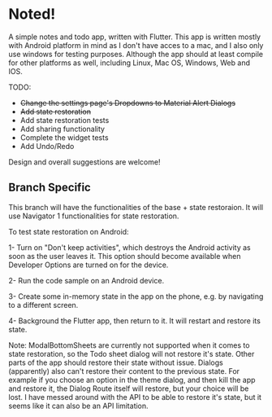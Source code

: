 # Noted!

A simple notes and todo app, written with Flutter. This app is written mostly with Android platform in mind as I don't have acces to a mac, and I also only use windows for testing purposes. Although the app should at least compile for other platforms as well, including Linux, Mac OS, Windows, Web and IOS.

TODO:
- ~~Change the settings page's Dropdowns to Material Alert Dialogs~~
- ~~Add state restoration~~
- Add state restoration tests
- Add sharing functionality
- Complete the widget tests
- Add Undo/Redo

Design and overall suggestions are welcome!

## Branch Specific

This branch will have the functionalities of the base + state restoraion. It will use Navigator 1 functionalities for state restoration.

To test state restoration on Android:

1- Turn on "Don't keep activities", which destroys the Android activity as soon as the user leaves it. This option should become available when Developer Options are turned on for the device.

2- Run the code sample on an Android device.

3- Create some in-memory state in the app on the phone, e.g. by navigating to a different screen.

4- Background the Flutter app, then return to it. It will restart and restore its state.

Note: ModalBottomSheets are currently not supported when it comes to state restoration, so the Todo sheet dialog will not restore it's state. Other parts of the app should restore their state without issue. Dialogs (apparently) also can't restore their content to the previous state. For example if you choose an option in the theme dialog, and then kill the app and restore it, the Dialog Route itself will restore, but your choice will be lost. I have messed around with the API to be able to restore it's state, but it seems like it can also be an API limitation.
